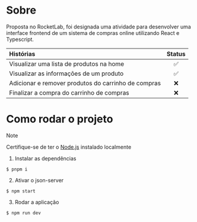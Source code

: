 # Sobre

Proposta no RocketLab, foi designada uma atividade para desenvolver uma interface frontend de um sistema de compras online utilizando React e Typescript.

| Histórias                                             | Status |
| :---                                                  | :---:  |
| Visualizar uma lista de produtos na home              | ✅     | 
| Visualizar as informações de um produto               | ✅     |
| Adicionar e remover produtos do carrinho de compras   | ❌     |
| Finalizar a compra do carrinho de compras             | ❌     |

# Como rodar o projeto
>[!NOTE]
>Certifique-se de ter o <a href="https://nodejs.org/en/download/package-manager">Node.js</a>  instalado localmente
1. Instalar as dependências
  ```
  $ pnpm i
  ```
2. Ativar o json-server
   
  ```
  $ npm start
  ```
3. Rodar a aplicação
   
  ```
  $ npm run dev
  ```
